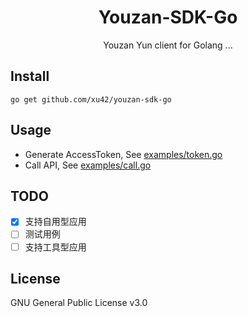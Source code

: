 <h1 align="center"> Youzan-SDK-Go </h1>

<p align="center"> Youzan Yun client for Golang ...</p>

## Install
```shell
go get github.com/xu42/youzan-sdk-go
```

## Usage
- Generate AccessToken, See [examples/token.go](examples/token.go)
- Call API, See [examples/call.go](examples/call.go)


## TODO
- [x] 支持自用型应用
- [ ] 测试用例
- [ ] 支持工具型应用

## License
GNU General Public License v3.0
